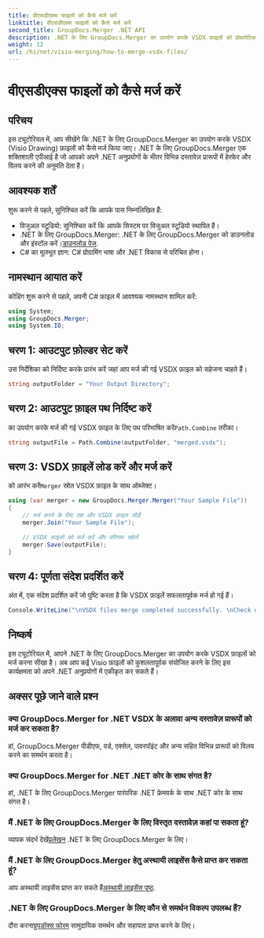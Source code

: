 ```yaml
---
title: वीएसडीएक्स फाइलों को कैसे मर्ज करें
linktitle: वीएसडीएक्स फाइलों को कैसे मर्ज करें
second_title: GroupDocs.Merger .NET API
description: .NET के लिए GroupDocs.Merger का उपयोग करके VSDX फ़ाइलों को प्रोग्रामेटिक रूप से मर्ज करना सीखें। यह ट्यूटोरियल कोड नमूनों के साथ चरण-दर-चरण निर्देश प्रदान करता है।
weight: 12
url: /hi/net/visio-merging/how-to-merge-vsdx-files/
---
```


# वीएसडीएक्स फाइलों को कैसे मर्ज करें

## परिचय
इस ट्यूटोरियल में, आप सीखेंगे कि .NET के लिए GroupDocs.Merger का उपयोग करके VSDX (Visio Drawing) फ़ाइलों को कैसे मर्ज किया जाए। .NET के लिए GroupDocs.Merger एक शक्तिशाली एपीआई है जो आपको अपने .NET अनुप्रयोगों के भीतर विभिन्न दस्तावेज़ प्रारूपों में हेरफेर और विलय करने की अनुमति देता है।
## आवश्यक शर्तें
शुरू करने से पहले, सुनिश्चित करें कि आपके पास निम्नलिखित हैं:
- विजुअल स्टूडियो: सुनिश्चित करें कि आपके सिस्टम पर विजुअल स्टूडियो स्थापित है।
-  .NET के लिए GroupDocs.Merger: .NET के लिए GroupDocs.Merger को डाउनलोड और इंस्टॉल करें।[डाउनलोड पेज](https://releases.groupdocs.com/merger/net/).
- C# का मूलभूत ज्ञान: C# प्रोग्रामिंग भाषा और .NET विकास से परिचित होना।

## नामस्थान आयात करें
कोडिंग शुरू करने से पहले, अपनी C# फ़ाइल में आवश्यक नामस्थान शामिल करें:
```csharp
using System; 
using GroupDocs.Merger;
using System.IO;
```
## चरण 1: आउटपुट फ़ोल्डर सेट करें
उस निर्देशिका को निर्दिष्ट करके प्रारंभ करें जहां आप मर्ज की गई VSDX फ़ाइल को सहेजना चाहते हैं।
```csharp
string outputFolder = "Your Output Directory";
```
## चरण 2: आउटपुट फ़ाइल पथ निर्दिष्ट करें
 का उपयोग करके मर्ज की गई VSDX फ़ाइल के लिए पथ परिभाषित करें`Path.Combine` तरीका।
```csharp
string outputFile = Path.Combine(outputFolder, "merged.vsdx");
```
## चरण 3: VSDX फ़ाइलें लोड करें और मर्ज करें
 को आरंभ करें`Merger` स्रोत VSDX फ़ाइल के साथ ऑब्जेक्ट।
```csharp
using (var merger = new GroupDocs.Merger.Merger("Your Sample File"))
{
    // मर्ज करने के लिए एक और VSDX फ़ाइल जोड़ें
    merger.Join("Your Sample File");
    
    // VSDX फ़ाइलों को मर्ज करें और परिणाम सहेजें
    merger.Save(outputFile);
}
```
## चरण 4: पूर्णता संदेश प्रदर्शित करें
अंत में, एक संदेश प्रदर्शित करें जो पुष्टि करता है कि VSDX फ़ाइलें सफलतापूर्वक मर्ज हो गई हैं।
```csharp
Console.WriteLine("\nVSDX files merge completed successfully. \nCheck output in {0}", outputFolder);
```

## निष्कर्ष
इस ट्यूटोरियल में, आपने .NET के लिए GroupDocs.Merger का उपयोग करके VSDX फ़ाइलों को मर्ज करना सीखा है। अब आप कई Visio फ़ाइलों को कुशलतापूर्वक संयोजित करने के लिए इस कार्यक्षमता को अपने .NET अनुप्रयोगों में एकीकृत कर सकते हैं।

## अक्सर पूछे जाने वाले प्रश्न
### क्या GroupDocs.Merger for .NET VSDX के अलावा अन्य दस्तावेज़ प्रारूपों को मर्ज कर सकता है?
हां, GroupDocs.Merger पीडीएफ, वर्ड, एक्सेल, पावरपॉइंट और अन्य सहित विभिन्न प्रारूपों को विलय करने का समर्थन करता है।
### क्या GroupDocs.Merger for .NET .NET कोर के साथ संगत है?
हां, .NET के लिए GroupDocs.Merger पारंपरिक .NET फ्रेमवर्क के साथ .NET कोर के साथ संगत है।
### मैं .NET के लिए GroupDocs.Merger के लिए विस्तृत दस्तावेज़ कहां पा सकता हूं?
 व्यापक संदर्भ देखें[प्रलेखन](https://tutorials.groupdocs.com/merger/net/) .NET के लिए GroupDocs.Merger के लिए।
### मैं .NET के लिए GroupDocs.Merger हेतु अस्थायी लाइसेंस कैसे प्राप्त कर सकता हूं?
 आप अस्थायी लाइसेंस प्राप्त कर सकते हैं[अस्थायी लाइसेंस पृष्ठ](https://purchase.groupdocs.com/temporary-license/).
### .NET के लिए GroupDocs.Merger के लिए कौन से समर्थन विकल्प उपलब्ध हैं?
 दौरा करना[ग्रुपडॉक्स फोरम](https://forum.groupdocs.com/c/merger/32) सामुदायिक समर्थन और सहायता प्राप्त करने के लिए।